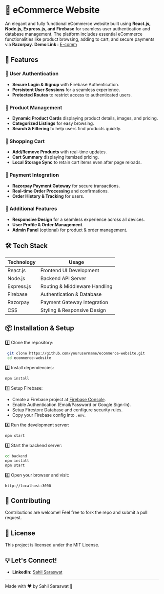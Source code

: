 # 🛒 eCommerce Website

An elegant and fully functional eCommerce website built using **React.js, Node.js, Express.js, and Firebase** for seamless user authentication and database management. The platform includes essential eCommerce functionalities like product browsing, adding to cart, and secure payments via **Razorpay**.
**Demo Link :** [E-comm](https://e-comm-e73fa.web.app/)
## 🚀 Features

### 🔹 User Authentication
- **Secure Login & Signup** with Firebase Authentication.
- **Persistent User Sessions** for a seamless experience.
- **Protected Routes** to restrict access to authenticated users.

### 🔹 Product Management
- **Dynamic Product Cards** displaying product details, images, and pricing.
- **Categorized Listings** for easy browsing.
- **Search & Filtering** to help users find products quickly.

### 🔹 Shopping Cart
- **Add/Remove Products** with real-time updates.
- **Cart Summary** displaying itemized pricing.
- **Local Storage Sync** to retain cart items even after page reloads.

### 🔹 Payment Integration
- **Razorpay Payment Gateway** for secure transactions.
- **Real-time Order Processing** and confirmations.
- **Order History & Tracking** for users.

### 🔹 Additional Features
- **Responsive Design** for a seamless experience across all devices.
- **User Profile & Order Management**.
- **Admin Panel** (optional) for product & order management.

## 🛠️ Tech Stack

| Technology  | Usage |
|-------------|---------------------------------|
| React.js    | Frontend UI Development       |
| Node.js     | Backend API Server            |
| Express.js  | Routing & Middleware Handling |
| Firebase    | Authentication & Database    |
| Razorpay    | Payment Gateway Integration   |
| CSS         | Styling & Responsive Design   |

## 📦 Installation & Setup

1️⃣ Clone the repository:
```sh
 git clone https://github.com/yourusername/ecommerce-website.git
 cd ecommerce-website
```

2️⃣ Install dependencies:
```sh
npm install
```

3️⃣ Setup Firebase:
- Create a Firebase project at [Firebase Console](https://console.firebase.google.com/).
- Enable Authentication (Email/Password or Google Sign-In).
- Setup Firestore Database and configure security rules.
- Copy your Firebase config into `.env`.

4️⃣ Run the development server:
```sh
npm start
```

5️⃣ Start the backend server:
```sh
cd backend
npm install
npm start
```

6️⃣ Open your browser and visit:
```
http://localhost:3000
```



## 🤝 Contributing
Contributions are welcome! Feel free to fork the repo and submit a pull request.

## 📜 License
This project is licensed under the MIT License.

## 💡 Let's Connect!

- **LinkedIn:** [Sahil Saraswat](https://www.linkedin.com/in/sahil-saraswat-67a365251/)

---
Made with ❤️ by Sahil Saraswat 🚀


